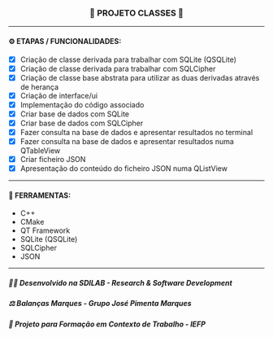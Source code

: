 <h3 align="center"> 
  🚧 PROJETO CLASSES 🚧
</h3>

---
#### ⚙️ ETAPAS / FUNCIONALIDADES:

- [x] Criação de classe derivada para trabalhar com SQLite (QSQLite)
- [x] Criação de classe derivada para trabalhar com SQLCipher
- [x] Criação de classe base abstrata para utilizar as duas derivadas através de herança
- [x] Criação de interface/ui
- [x] Implementação do código associado
- [x] Criar base de dados com SQLite
- [x] Criar base de dados com SQLCipher
- [x] Fazer consulta na base de dados e apresentar resultados no terminal
- [x] Fazer consulta na base de dados e apresentar resultados numa QTableView
- [x] Criar ficheiro JSON
- [x] Apresentação do conteúdo do ficheiro JSON numa QListView

---
#### 🔧 FERRAMENTAS:

- C++
- CMake
- QT Framework
- SQLite (QSQLite)
- SQLCipher
- JSON

---
##### 👨‍💻 Desenvolvido na SDILAB - Research & Software Development 
##### ⚖️ Balanças Marques - Grupo José Pimenta Marques
##### 📖 Projeto para Formação em Contexto de Trabalho - IEFP
